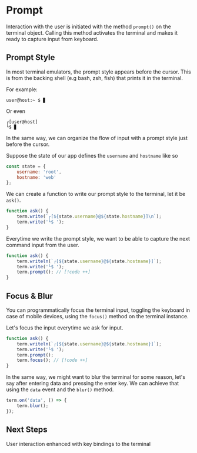 # Prompt

Interaction with the user is initiated with the method `prompt()` on the terminal object.
Calling this method activates the terminal and makes it ready to capture input from keyboard.

## Prompt Style

In most terminal emulators, the prompt style appears before the cursor. This is from the backing shell (e.g bash, zsh, fish) that prints it in the terminal. 

For example:

```
user@host:~ $ ▊
```

Or even

```
┌[user@host]
└$ ▊
```

In the same way, we can organize the flow of input with a prompt style just before the cursor.

Suppose the state of our app defines the `username` and `hostname` like so

```js
const state = { 
    username: 'root', 
    hostname: 'web' 
};
```

We can create a function to write our prompt style to the terminal, let it be `ask()`.

```js
function ask() {
    term.write(`┌[${state.username}@${state.hostname}]\n`);
    term.write('└$ ');
}
```

Everytime we write the prompt style, we want to be able to capture the next command input from
the user.

```js
function ask() {
    term.writeln(`┌[${state.username}@${state.hostname}]`);
    term.write('└$ ');
    term.prompt(); // [!code ++]
}
```

## Focus & Blur

You can programmatically focus the terminal input, toggling the keyboard in case of mobile devices, using the `focus()` method on the terminal instance.

Let's focus the input everytime we ask for input.

```js
function ask() {
    term.writeln(`┌[${state.username}@${state.hostname}]`);
    term.write('└$ ');
    term.prompt();
    term.focus(); // [!code ++]
}
```

In the same way, we might want to blur the terminal for some reason, let's say after entering
data and pressing the enter key. We can achieve that using the `data` event and the `blur()` method.

```js
term.on('data', () => {
    term.blur();
});
```

## Next Steps

User interaction enhanced with key bindings to the terminal
